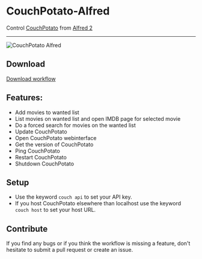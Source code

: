 CouchPotato-Alfred
==================

Control [CouchPotato](https://couchpota.to/) from [Alfred 2](http://www.alfredapp.com/)

------

![CouchPotato Alfred](http://cl.ly/O2xp/Screen%20Shot%202013-04-04%20at%2020.02.13.png "Add movies to CouchPotato")

## Download

[Download workflow](https://github.com/Fogh/CouchPotato-Alfred/raw/master/CouchPotato.alfredworkflow)

## Features: 

* Add movies to wanted list
* List movies on wanted list and open IMDB page for selected movie
* Do a forced search for movies on the wanted list
* Update CouchPotato
* Open CouchPotato webinterface
* Get the version of CouchPotato
* Ping CouchPotato
* Restart CouchPotato
* Shutdown CouchPotato

## Setup

* Use the keyword `couch api` to set your API key.
* If you host CouchPotato elsewhere than localhost use the keyword `couch host` to set your host URL.

## Contribute

If you find any bugs or if you think the workflow is missing a feature, don't hesitate to submit a pull request or create an issue.
